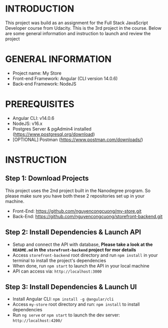 # INTRODUCTION
This project was build as an assignment for the Full Stack JavaScript Developer course from Udacity. This is the 3rd project in the course.
Below are some general information and instruction to launch and review the project

# GENERAL INFORMATION
- Project name: My Store
- Front-end Framework: Angular (CLI version 14.0.6)
- Back-end Framework: NodeJS

# PREREQUISITES
- Angular CLI: v14.0.6
- NodeJS: v16.x
- Postgres Server & pgAdmin4 installed (https://www.postgresql.org/download)
- [OPTIONAL] Postman (https://www.postman.com/downloads/)

# INSTRUCTION
## Step 1: Download Projects
This project uses the 2nd project built in the Nanodegree program. So please make sure you have both these 2 repositories set up in your machine.
- Front-End: https://github.com/nguyencongcuong/my-store.git
- Back-End: https://github.com/nguyencongcuong/storefront-backend.git

## Step 2: Install Dependencies & Launch API
- Setup and connect the API with database, **Please take a look at the `README.md` in the `storefront-backend` project for mor details**
- Access `storefront-backend` root directory and run `npm install` in your terminal to install the project's dependencies
- When done, run `npm start` to launch the API in your local machine
- API can access via: `http://localhost:3000`

## Step 3: Install Dependencies & Launch UI
- Install Angular CLI: `npm install -g @angular/cli`
- Access `my-store` root directory and run: `npm install` to install dependencies
- Run `ng serve` or `npm start` to launch the dev server: `http://localhost:4200/`
